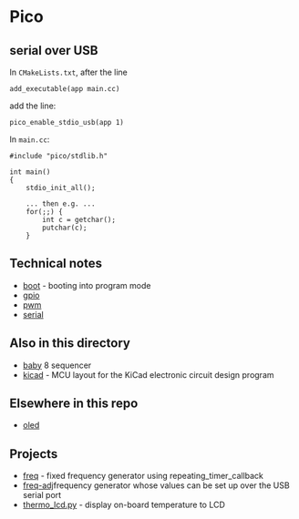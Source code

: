 # Pico

## serial over USB

In `CMakeLists.txt`, after the line
```
add_executable(app main.cc)
```
add the line:
```
pico_enable_stdio_usb(app 1)
```

In `main.cc`:
```
#include "pico/stdlib.h"

int main()
{
    stdio_init_all();

    ... then e.g. ...
    for(;;) {
        int c = getchar();
        putchar(c);
    }
```

## Technical notes

* [boot](boot.md) - booting into program mode
* [gpio](gpio.md)
* [pwm](pwm.md)
* [serial](serial.md)


## Also in this directory

* [baby](baby.md) 8 sequencer
* [kicad](kicad) - MCU layout for the KiCad electronic circuit design program


## Elsewhere in this repo

* [oled](../1306/pico-sdk)


## Projects

* [freq](freq) - fixed frequency generator using repeating_timer_callback
* [freq-adj](freq-adj)frequency generator whose values can be set up over the USB serial port
* [thermo_lcd.py](thermo_lcd.py) - display on-board temperature to LCD


